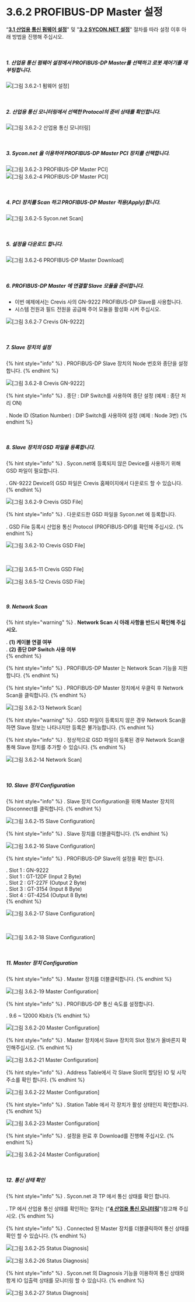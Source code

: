 ﻿# 3.6.2 PROFIBUS-DP Master 설정


“[**3.1 산업용 통신 펌웨어 설정**](../../3-settings-industrial-communication/3-1-Settings-firmware.md)" 및 "[**3.2 SYCON.NET 설정**](../../3-settings-industrial-communication/3-2-Settings-SYCON.md)" 절차를 따라 설정 이후 아래 방법을 진행해 주십시오.


<br>

##### 1. 산업용 통신 펌웨어 설정에서 PROFIBUS-DP Master를 선택하고 로봇 제어기를 재부팅합니다.

![[그림 3.6.2-1 펌웨어 설정]](<../../_assets/3-Settings-Industrial-Communication/3.6-PROFIBUS-DP/2-Master_setting/image_1.png>) 

<br>

##### 2. 산업용 통신 모니터링에서 선택한 Protocol의 준비 상태를 확인합니다.

![[그림 3.6.2-2 산업용 통신 모니터링]](<../../_assets/3-Settings-Industrial-Communication/3.6-PROFIBUS-DP/2-Master_setting/image_2.png>) 

<br>

##### 3. Sycon.net 을 이용하여 PROFIBUS-DP Master PCI 장치를 선택합니다.

![[그림 3.6.2-3 PROFIBUS-DP Master PCI]](<../../_assets/3-Settings-Industrial-Communication/3.6-PROFIBUS-DP/2-Master_setting/image_3.png>)
![[그림 3.6.2-4 PROFIBUS-DP Master PCI]](<../../_assets/3-Settings-Industrial-Communication/3.6-PROFIBUS-DP/2-Master_setting/image_4.png>) 

<br>

##### 4. PCI 장치를 Scan 하고 PROFIBUS-DP Master 적용(Apply)합니다.

![[그림 3.6.2-5 Sycon.net Scan]](<../../_assets/3-Settings-Industrial-Communication/3.6-PROFIBUS-DP/2-Master_setting/image_5.png>) 

<br>


##### 5. 설정을 다운로드 합니다.

![[그림 3.6.2-6 PROFIBUS-DP Master Download]](<../../_assets/3-Settings-Industrial-Communication/3.6-PROFIBUS-DP/2-Master_setting/image_6.png>) 

<br>

##### 6. PROFIBUS-DP Master 에 연결할 Slave 모듈을 준비합니다.
   * 이번 예제에서는 Crevis 사의 GN-9222 PROFIBUS-DP Slave를 사용합니다.
   * 시스템 전원과 필드 전원을 공급해 주어 모듈을 활성화 시켜 주십시오.

![[그림 3.6.2-7 Crevis GN-9222]](<../../_assets/3-Settings-Industrial-Communication/3.6-PROFIBUS-DP/2-Master_setting/image_7.png>) 


<br>

##### 7. Slave 장치의 설정

{% hint style="info" %}
\.      PROFIBUS-DP Slave 장치의 Node 번호와 종단을 설정합니다.
{% endhint %}

![[그림 3.6.2-8 Crevis GN-9222]](<../../_assets/3-Settings-Industrial-Communication/3.6-PROFIBUS-DP/2-Master_setting/image_8.png>) 


{% hint style="info" %}
\.      종단 : DIP Switch를 사용하여 종단 설정 (예제 : 종단 처리 ON)

\.      Node ID (Station Number) : DIP Switch를 사용하여 설정 (예제 : Node 3번)
{% endhint %}

<br>

##### 8. Slave 장치의 GSD 파일을 등록합니다.

{% hint style="info" %}
\.      Sycon.net에 등록되지 않은 Device를 사용하기 위해 GSD 파일이 필요합니다.

\.      GN-9222 Device의 GSD 파일은 Crevis 홈페이지에서 다운로드 할 수 있습니다.
{% endhint %}

![[그림 3.6.2-9 Crevis GSD File]](<../../_assets/3-Settings-Industrial-Communication/3.6-PROFIBUS-DP/2-Master_setting/image_9.png>)

{% hint style="info" %}
\.      다운로드한 GSD 파일을 Sycon.net 에 등록합니다.

\.      GSD File 등록시 산업용 통신 Protocol (PROFIBUS-DP)를 확인해 주십시오.
{% endhint %}

![[그림 3.6.2-10 Crevis GSD File]](<../../_assets/3-Settings-Industrial-Communication/3.6-PROFIBUS-DP/2-Master_setting/image_10.png>)

<br>

![[그림 3.6.5-11 Crevis GSD File]](<../../_assets/3-Settings-Industrial-Communication/3.6-PROFIBUS-DP/2-Master_setting/image_11.png>)

![[그림 3.6.5-12 Crevis GSD File]](<../../_assets/3-Settings-Industrial-Communication/3.6-PROFIBUS-DP/2-Master_setting/image_12.png>)



<br>

##### 9. Network Scan

{% hint style="warning" %}
\.      **Network Scan 시 아래 사항을 반드시 확인해 주십시오.**

\.      **(1) 케이블 연결 여부**  
\.      **(2) 종단 DIP Switch 사용 여부**  
{% endhint %}

{% hint style="info" %}
\.      PROFIBUS-DP Master 는 Network Scan 기능을 지원합니다.
{% endhint %}

{% hint style="info" %}
\.      PROFIBUS-DP Master 장치에서 우클릭 후 Network Scan을 클릭합니다.
{% endhint %}

![[그림 3.6.2-13 Network Scan]](<../../_assets/3-Settings-Industrial-Communication/3.6-PROFIBUS-DP/2-Master_setting/image_13.png>)

{% hint style="warning" %}
\.      GSD 파일이 등록되지 않은 경우 Network Scan을 하면 Slave 정보는 나타나지만 등록은 불가능합니다.
{% endhint %}

{% hint style="info" %}
\.      정상적으로 GSD 파일이 등록된 경우 Network Scan을 통해 Slave 장치를 추가할 수 있습니다.
{% endhint %}

![[그림 3.6.2-14 Network Scan]](<../../_assets/3-Settings-Industrial-Communication/3.6-PROFIBUS-DP/2-Master_setting/image_14.png>)

<br>

##### 10. Slave 장치 Configuration

{% hint style="info" %}
\.      Slave 장치 Configuration을 위해 Master 장치의 Disconnect를 클릭합니다.
{% endhint %}

![[그림 3.6.2-15 Slave Configuration]](<../../_assets/3-Settings-Industrial-Communication/3.6-PROFIBUS-DP/2-Master_setting/image_15.png>)

{% hint style="info" %}
\.      Slave 장치를 더블클릭합니다.
{% endhint %}

![[그림 3.6.2-16 Slave Configuration]](<../../_assets/3-Settings-Industrial-Communication/3.6-PROFIBUS-DP/2-Master_setting/image_16.png>)

{% hint style="info" %}
\.      PROFIBUS-DP Slave의 설정을 확인 합니다.

\.      Slot 1 : GN-9222  
\.      Slot 1 : GT-12DF (Input 2 Byte)  
\.      Slot 2 : GT-227F (Output 2 Byte)  
\.      Slot 3 : GT-3154 (Input 8 Byte)  
\.      Slot 4 : GT-4254 (Output 8 Byte)  
{% endhint %}

![[그림 3.6.2-17 Slave Configuration]](<../../_assets/3-Settings-Industrial-Communication/3.6-PROFIBUS-DP/2-Master_setting/image_17.png>)

<br>

![[그림 3.6.2-18 Slave Configuration]](<../../_assets/3-Settings-Industrial-Communication/3.6-PROFIBUS-DP/2-Master_setting/image_18.png>)


<br>

##### 11. Master 장치 Configuration

{% hint style="info" %}
\.      Master 장치를 더블클릭합니다.
{% endhint %}

![[그림 3.6.2-19 Master Configuration]](<../../_assets/3-Settings-Industrial-Communication/3.6-PROFIBUS-DP/2-Master_setting/image_19.png>)


{% hint style="info" %}
\.      PROFIBUS-DP 통신 속도를 설정합니다.

\.      9.6 ~ 12000 Kbit/s 
{% endhint %}

![[그림 3.6.2-20 Master Configuration]](<../../_assets/3-Settings-Industrial-Communication/3.6-PROFIBUS-DP/2-Master_setting/image_20.png>)

{% hint style="info" %}
\.      Master 장치에서 Slave 장치의 Slot 정보가 올바른지 확인해주십시오.
{% endhint %}

![[그림 3.6.2-21 Master Configuration]](<../../_assets/3-Settings-Industrial-Communication/3.6-PROFIBUS-DP/2-Master_setting/image_21.png>)

{% hint style="info" %}
\.      Address Table에서 각 Slave Slot의 할당된 IO 및 시작 주소를 확인 합니다.
{% endhint %}

![[그림 3.6.2-22 Master Configuration]](<../../_assets/3-Settings-Industrial-Communication/3.6-PROFIBUS-DP/2-Master_setting/image_22.png>)

{% hint style="info" %}
\.      Station Table 에서 각 장치가 활성 상태인지 확인합니다.
{% endhint %}

![[그림 3.6.2-23 Master Configuration]](<../../_assets/3-Settings-Industrial-Communication/3.6-PROFIBUS-DP/2-Master_setting/image_23.png>)


{% hint style="info" %}
\.      설정을 완료 후 Download를 진행해 주십시오.
{% endhint %}

![[그림 3.6.2-24 Master Configuration]](<../../_assets/3-Settings-Industrial-Communication/3.6-PROFIBUS-DP/2-Master_setting/image_24.png>)

<br>

##### 12. 통신 상태 확인

{% hint style="info" %}
\.        Sycon.net 과 TP 에서 통신 상태를 확인 합니다.

\.        TP 에서 산업용 통신 상태를 확인하는 절차는 (“[**4 산업용 통신 모니터링**](../../4-monitoring-industrial-communication/README.md)”)참고해 주십시오.
{% endhint %}

{% hint style="info" %}
\.      Connected 된 Master 장치를 더블클릭하여 통신 상태를 확인 할 수 있습니다.
{% endhint %}

![[그림 3.6.2-25 Status Diagnosis]](<../../_assets/3-Settings-Industrial-Communication/3.6-PROFIBUS-DP/2-Master_setting/image_25.png>)

![[그림 3.6.2-26 Status Diagnosis]](<../../_assets/3-Settings-Industrial-Communication/3.6-PROFIBUS-DP/2-Master_setting/image_26.png>)

{% hint style="info" %}
\.        Sycon.net 의 Diagnosis 기능을 이용하여 통신 상태와 함게 IO 입출력 상태를 모니터링 할 수 있습니다.
{% endhint %}

![[그림 3.6.2-27 Status Diagnosis]](<../../_assets/3-Settings-Industrial-Communication/3.6-PROFIBUS-DP/2-Master_setting/image_27.png>)



